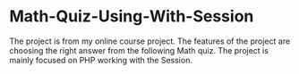 # Math-Quiz-Using-With-Session

The project is from my online course project. The features of the project are choosing the right answer from the following Math quiz. The project is mainly focused on PHP working with the Session.
